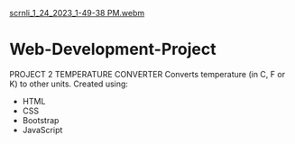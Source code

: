 [scrnli_1_24_2023_1-49-38 PM.webm](https://user-images.githubusercontent.com/84958102/214244055-89f347f2-ac82-4459-9621-ad40fc0178d0.webm)
# Web-Development-Project

PROJECT 2
TEMPERATURE CONVERTER
Converts temperature (in C, F or K) to other units.
Created using:
- HTML
- CSS
- Bootstrap
- JavaScript
